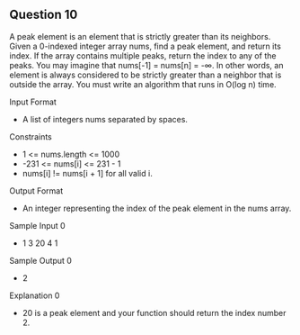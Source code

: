 ## Question 10
A peak element is an element that is strictly greater than its neighbors. Given a 0-indexed integer array nums, find a peak element, and return its index. 
If the array contains multiple peaks, return the index to any of the peaks. You may imagine that nums[-1] = nums[n] = -∞. In other words, an element is always 
considered to be strictly greater than a neighbor that is outside the array. You must write an algorithm that runs in O(log n) time.

Input Format
- A list of integers nums separated by spaces.

Constraints
- 1 <= nums.length <= 1000
- -231 <= nums[i] <= 231 - 1
- nums[i] != nums[i + 1] for all valid i.

Output Format
- An integer representing the index of the peak element in the nums array.

Sample Input 0
- 1 3 20 4 1

Sample Output 0
- 2

Explanation 0
- 20 is a peak element and your function should return the index number 2.
